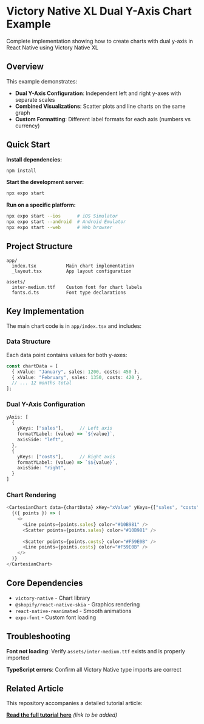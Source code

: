 # Victory Native XL Dual Y-Axis Chart Example

Complete implementation showing how to create charts with dual y-axis in React Native using Victory Native XL

## Overview

This example demonstrates:
- **Dual Y-Axis Configuration**: Independent left and right y-axes with separate scales
- **Combined Visualizations**: Scatter plots and line charts on the same graph
- **Custom Formatting**: Different label formats for each axis (numbers vs currency)

## Quick Start

**Install dependencies:**
```bash
npm install
```

**Start the development server:**
```bash
npx expo start
```

**Run on a specific platform:**
```bash
npx expo start --ios      # iOS Simulator
npx expo start --android  # Android Emulator
npx expo start --web      # Web browser
```

## Project Structure

```
app/
  index.tsx           Main chart implementation
  _layout.tsx         App layout configuration

assets/
  inter-medium.ttf    Custom font for chart labels
  fonts.d.ts          Font type declarations
```

## Key Implementation

The main chart code is in `app/index.tsx` and includes:

### Data Structure
Each data point contains values for both y-axes:
```typescript
const chartData = [
  { xValue: "January", sales: 1200, costs: 450 },
  { xValue: "February", sales: 1350, costs: 420 },
  // ... 12 months total
];
```

### Dual Y-Axis Configuration
```typescript
yAxis: [
  {
    yKeys: ["sales"],      // Left axis
    formatYLabel: (value) => `${value}`,
    axisSide: "left",
  },
  {
    yKeys: ["costs"],      // Right axis  
    formatYLabel: (value) => `$${value}`,
    axisSide: "right",
  }
]
```

### Chart Rendering
```typescript
<CartesianChart data={chartData} xKey="xValue" yKeys={["sales", "costs"]}>
  {({ points }) => (
    <>
      <Line points={points.sales} color="#10B981" />
      <Scatter points={points.sales} color="#10B981" />
      
      <Scatter points={points.costs} color="#F59E0B" />
      <Line points={points.costs} color="#F59E0B" />
    </>
  )}
</CartesianChart>
```

## Core Dependencies

- `victory-native` - Chart library
- `@shopify/react-native-skia` - Graphics rendering
- `react-native-reanimated` - Smooth animations
- `expo-font` - Custom font loading


## Troubleshooting

**Font not loading**: Verify `assets/inter-medium.ttf` exists and is properly imported

**TypeScript errors**: Confirm all Victory Native type imports are correct

## Related Article

This repository accompanies a detailed tutorial article:

**[Read the full tutorial here](#)** _(link to be added)_


